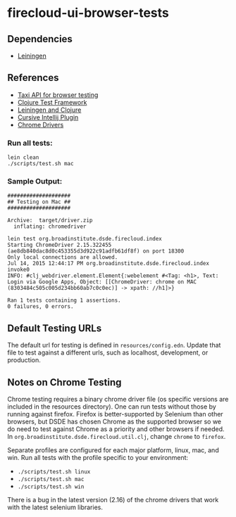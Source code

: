 # firecloud-ui-browser-tests

## Dependencies

* [Leiningen](http://leiningen.org/)

## References

* [Taxi API for browser testing](https://github.com/semperos/clj-webdriver/wiki/Introduction%3A-Taxi)
* [Clojure Test Framework](https://clojure.github.io/clojure/clojure.test-api.html)
* [Leiningen and Clojure](http://alexott.net/en/clojure/ClojureLein.html)
* [Cursive Intellij Plugin](https://cursiveclojure.com/userguide/index.html)
* [Chrome Drivers](http://chromedriver.storage.googleapis.com/index.html)

### Run all tests:

    lein clean
    ./scripts/test.sh mac

### Sample Output:

    ####################
    ## Testing on Mac ##
    ####################
    
    Archive:  target/driver.zip
      inflating: chromedriver            
    
    lein test org.broadinstitute.dsde.firecloud.index
    Starting ChromeDriver 2.15.322455 (ae8db840dac8d0c453355d3d922c91adfb61df8f) on port 18300
    Only local connections are allowed.
    Jul 14, 2015 12:44:17 PM org.broadinstitute.dsde.firecloud.index invoke0
    INFO: #clj_webdriver.element.Element{:webelement #<Tag: <h1>, Text: Login via Google Apps, Object: [[ChromeDriver: chrome on MAC (8303484c505c005d234bb60ab7c0c0ec)] -> xpath: //h1]>}
    
    Ran 1 tests containing 1 assertions.
    0 failures, 0 errors.
    
## Default Testing URLs

The default url for testing is defined in `resources/config.edn`. Update that file to test against a different
urls, such as localhost, development, or production.    
    
## Notes on Chrome Testing

Chrome testing requires a binary chrome driver file (os specific versions are included in the resources directory).
One can run tests without those by running against firefox. Firefox is better-supported by Selenium than other
browsers, but DSDE has chosen Chrome as the supported browser so we do need to test against Chrome as a priority
and other browsers if needed. In `org.broadinstitute.dsde.firecloud.util.clj`, change `chrome` to `firefox`.

Separate profiles are configured for each major platform, linux, mac, and win. Run all tests with the profile 
specific to your environment:

* `./scripts/test.sh linux`
* `./scripts/test.sh mac`
* `./scripts/test.sh win`

There is a bug in the latest version (2.16) of the chrome drivers that work with the latest selenium libraries.
